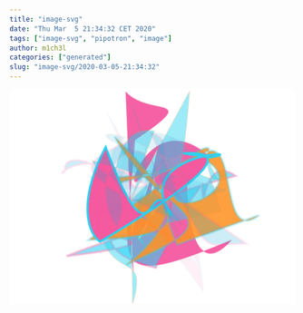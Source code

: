 ```yaml
---
title: "image-svg"
date: "Thu Mar  5 21:34:32 CET 2020"
tags: ["image-svg", "pipotron", "image"]
author: m1ch3l
categories: ["generated"]
slug: "image-svg/2020-03-05-21:34:32"
---
```


![](image.svg)
